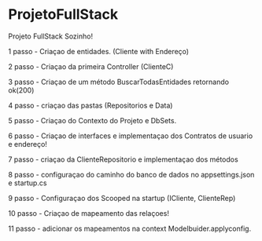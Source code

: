 # ProjetoFullStack
Projeto FullStack Sozinho!

1 passo - Criaçao de entidades. (Cliente with Endereço)

2 passo - Criaçao da primeira Controller (ClienteC)

3 passo - Criaçao de um método BuscarTodasEntidades retornando ok(200)

4 passo - criaçao das pastas (Repositorios e Data)

5 passo - Criaçao do Contexto do Projeto e DbSets.

6 passo - Criaçao de interfaces e implementaçao dos Contratos de usuario e endereço!

7 passo - criaçao da ClienteRepositorio e implementaçao dos métodos

8 passo - configuraçao do caminho do banco de dados no appsettings.json e startup.cs

9 passo - Configuraçao dos Scooped na startup (ICliente, ClienteRep)

10 passo - Criaçao de mapeamento das relaçoes!

11 passo - adicionar os mapeamentos na context Modelbuider.applyconfig.


